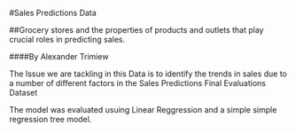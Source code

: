 #Sales Predictions Data 

##Grocery stores and the properties of products and outlets that play crucial roles in predicting sales.

####By Alexander Trimiew

The Issue we are tackling in this Data is to identify the trends in sales due to a number of different factors 
in the Sales Predictions Final Evaluations Dataset 

The model was evaluated usuing Linear Reggression and a simple simple regression tree model. 



